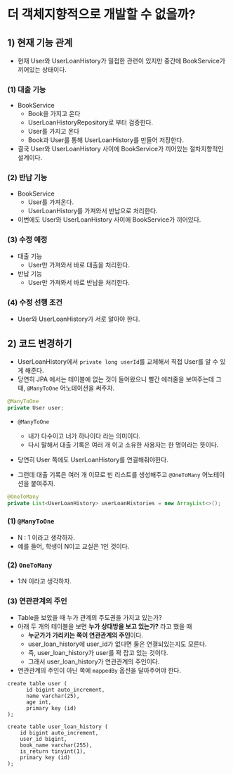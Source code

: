 # 더 객체지향적으로 개발할 수 없을까?
## 1) 현재 기능 관계
- 현재 User와 UserLoanHistory가 밀접한 관련이 있지만 중간에 BookService가 끼어있는 상태이다.
### (1) 대출 기능
- BookService
	- Book을 가지고 온다
	- UserLoanHistoryRepository로 부터 검증한다.
	- User를 가지고 온다
	- Book과 User를 통해 UserLoanHistory를 만들어 저장한다.
- 결국 User와 UserLoanHistory 사이에 BookService가 끼어있는 절차지향적인 설계이다.

### (2) 반납 기능
- BookService
	- User를 가져온다.
	- UserLoanHistory를 가져와서 반납으로 처리한다.
- 이번에도 User와 UserLoanHistory 사이에 BookService가 끼어있다.

### (3) 수정 예정
- 대출 기능
	- User만 가져와서 바로 대출을 처리한다.
- 반납 기능
	- User만 가져와서 바로 반납을 처리한다.

### (4) 수정 선행 조건
- User와 UserLoanHistory가 서로 알아야 한다.

## 2) 코드 변경하기
- UserLoanHistory에서 `private long userId`를 교체해서 직접 User를 알 수 있게 해준다.
- 당연히 JPA 에서는 테이블에 없는 것이 들어왔으니 빨간 에러줄을 보여주는데 그 때, `@ManyToOne` 어노테이션을 써주자.
```java
@ManyToOne
private User user;
```
- `@ManyToOne`
	- 내가 다수이고 너가 하나이다 라는 의미이다.
	- 다시 말해서 대출 기록은 여러 개 이고 소유한 사용자는 한 명이라는 뜻이다.

- 당연히 User 쪽에도 UserLoanHistory를 연결해줘야한다.
- 그런데 대출 기록은 여러 개 이므로 빈 리스트를 생성해주고 `@OneToMany` 어노테이션을 붙여주자.
```java
@OneToMany  
private List<UserLoanHistory> userLoanHistories = new ArrayList<>();
```

### (1) `@ManyToOne`
- N : 1 이라고 생각하자.
- 예를 들어, 학생이 N이고 교실은 1인 것이다.

### (2) `OneToMany`
- 1:N 이라고 생각하자.

### (3) 연관관계의 주인
- Table을 보았을 때 누가 관계의 주도권을 가지고 있는가?
- 아래 두 개의 테이블을 보면 **누가 상대방을 보고 있는가?** 라고 했을 때
	- **누군가가 가리키는 쪽이 연관관계의 주인**이다.
	- user_loan_history에 user_id가 없다면 둘은 연결되있는지도 모른다.
	- 즉, user_loan_history가 user를 꽉 잡고 있는 것이다.
	- 그래서 user_loan_history가 연관관계의 주인이다.
- 연관관계의 주인이 아닌 쪽에 `mappedBy` 옵션을 달아주어야 한다.
```mysql
create table user (  
	  id bigint auto_increment,  
	  name varchar(25),  
	  age int,  
	  primary key (id)  
);
```
```mysql
create table user_loan_history (  
    id bigint auto_increment,  
    user_id bigint,  
    book_name varchar(255),  
    is_return tinyint(1),  
    primary key (id)  
);
```